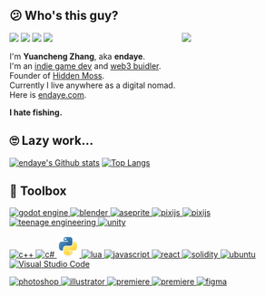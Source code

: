 <!--
**endaye/endaye** is a ✨ _special_ ✨ repository because its `README.md` (this file) appears on your GitHub profile.

Here are some ideas to get you started:

- 🔭 I’m currently working on ...
- 🌱 I’m currently learning ...
- 👯 I’m looking to collaborate on ...
- 🤔 I’m looking for help with ...
- 💬 Ask me about ...
- 📫 How to reach me: ...
- 😄 Pronouns: ...
- ⚡ Fun fact: ...
-->

## 😕 Who's this guy?

<!--https://user-images.githubusercontent.com/5713670/87202985-820dcb80-c2b6-11ea-9f56-7ec461c497c3.gif-->

<a href="https://endaye.com"><img align='right' src='https://endaye.com/img/portrait-talk-192.gif' width='200"'></a>

![](https://img.shields.io/static/v1?label=wechat&message=_endaye&color=7BB32E&logo=wechat) ![](https://visitor-badge.glitch.me/badge?page_id=github.com/endaye) ![](https://img.shields.io/github/stars/endaye?style=social) ![](https://img.shields.io/github/followers/endaye?style=social)

I'm **Yuancheng Zhang**, aka **endaye**.  
I'm an [indie game dev](https://en.wikipedia.org/wiki/List_of_indie_game_developers) and [web3 buidler](https://www.google.com/search?q=web3).  
Founder of [Hidden Moss](https://hiddenmoss.com/).  
Currently I live anywhere as a digital nomad.  
Here is [endaye.com][1].  

**I hate fishing.**

<!-- <img src='https://endaye.com/img/en-logo-8bit-128x128-anim.gif' width='40"'> -->

## 🙄 Lazy work...

[![endaye's Github stats](https://github-readme-stats.vercel.app/api?username=endaye&show_icons=true&theme=gruvbox_light&include_all_commits=true)][2] [![Top Langs](https://github-readme-stats.vercel.app/api/top-langs/?username=endaye&layout=compact&theme=gruvbox_light&include_all_commits=true)][2]

[1]: https://endaye.com/
[2]: https://github.com/endaye

## 🤑 Toolbox

<p> 
 <a href="https://godotengine.org" target="_blank" rel="noreferrer"> 
  <img src="https://godotengine.org/assets/press/icon_color.svg" alt="godot engine" width="40" height="40"/> 
 </a>
 <a href="https://www.blender.org/" target="_blank" rel="noreferrer"> 
  <img src="https://cdn.jsdelivr.net/gh/devicons/devicon/icons/blender/blender-original.svg" alt="blender" width="40" height="40"/>
 </a>
 <a href="https://www.aseprite.org/" target="_blank" rel="noreferrer"> 
  <img src="https://user-images.githubusercontent.com/4829591/234060625-13c9d649-5043-4d09-a8d1-e3c6a1902909.png" alt="aseprite" width="40" height="40"/>
 </a> 
  <a href="https://pixijs.com/" target="_blank" rel="noreferrer"> 
  <img src="https://pixijs.com/images/logo.svg" alt="pixijs" width="40" height="40"/>
 </a> 
 </a> 
  <a href="https://threejs.org/" target="_blank" rel="noreferrer"> 
  <img src="https://github.com/endaye/endaye/assets/4829591/a78ad54b-0097-46e4-ab27-b82fed76c67c" alt="pixijs" width="40" height="40"/>
 </a> 
 <a href="https://teenage.engineering/" target="_blank" rel="noreferrer"> 
  <img src="https://teenage.engineering/_img/54be52c831b7d603007ab8dc_512.png" alt="teenage engineering" width="40" >
 </a> 
 <a href="https://unity.com/" target="_blank" rel="noreferrer"> 
   <img src="https://cdn.jsdelivr.net/gh/devicons/devicon/icons/unity/unity-original.svg" alt="unity" width="40" height="40"/>
 </a> 
</p>

<p>
 <a href="https://en.wikipedia.org/wiki/C%2B%2B" target="_blank" rel="noreferrer">
  <img src="https://cdn.jsdelivr.net/gh/devicons/devicon/icons/cplusplus/cplusplus-original.svg" alt="c++" width="40" height="40"/>
 </a>
  <a href="https://en.wikipedia.org/wiki/C_Sharp_(programming_language)" target="_blank" rel="noreferrer">
   <img src="https://cdn.jsdelivr.net/gh/devicons/devicon/icons/csharp/csharp-original.svg" alt="c#" width="40" height="40"/>
 </a>
 <a href="https://www.python.org/" target="_blank" rel="noreferrer"> 
  <img src="https://raw.githubusercontent.com/devicons/devicon/master/icons/python/python-original.svg" alt="python" width="40" height="40"/> 
 </a>
 <a href="https://www.lua.org/" target="_blank" rel="noreferrer"> 
  <img src="https://cdn.jsdelivr.net/gh/devicons/devicon/icons/lua/lua-original.svg" alt="lua" width="40" height="40"/> 
 </a>
 <a href="https://developer.mozilla.org/en-US/docs/Web/JavaScript" target="_blank" rel="noreferrer">
  <img src="https://cdn.jsdelivr.net/gh/devicons/devicon/icons/javascript/javascript-original.svg" alt="javascript" width="40" height="40"/> 
 </a> 
 <a href="https://reactjs.org/" target="_blank" rel="noreferrer"> 
  <img src="https://cdn.jsdelivr.net/gh/devicons/devicon/icons/react/react-original.svg" alt="react" width="40" height="40"/> 
 </a> 
 <a href="https://soliditylang.org/" target="_blank" rel="noreferrer"> 
  <img src="https://cdn.jsdelivr.net/gh/devicons/devicon/icons/solidity/solidity-original.svg" alt="solidity" width="40" height="40"/> 
 </a> 
 <a href="https://ubuntu.com/" target="_blank" rel="noreferrer"> 
  <img src="https://cdn.jsdelivr.net/gh/devicons/devicon/icons/ubuntu/ubuntu-plain.svg" alt="ubuntu" width="40" height="40"/> 
 </a> 
 <a href="https://code.visualstudio.com/" target="_blank" rel="noreferrer"> 
  <img src="https://cdn.jsdelivr.net/gh/devicons/devicon/icons/vscode/vscode-original.svg" alt="Visual Studio Code" width="40" height="40"/> 
 </a>
</p>

<p>
 <a href="https://www.adobe.com/in/products/photoshop.html" target="_blank" rel="noreferrer"> 
 <img src="https://cdn.jsdelivr.net/gh/devicons/devicon/icons/photoshop/photoshop-line.svg" alt="photoshop" width="40" height="40"/> 
 </a> 
 <a href="https://www.adobe.com/in/products/illustrator.html" target="_blank" rel="noreferrer"> 
  <img src="https://cdn.jsdelivr.net/gh/devicons/devicon/icons/illustrator/illustrator-line.svg" alt="illustrator" width="40" height="40"/> 
 </a> 
  <a href="https://www.adobe.com/in/products/premiere.html" target="_blank" rel="noreferrer"> 
   <img src="https://cdn.jsdelivr.net/gh/devicons/devicon/icons/premierepro/premierepro-original.svg" alt="premiere" width="40" height="40"/> 
 </a> 
 <a href="https://www.adobe.com/in/products/aftereffects.html" target="_blank" rel="noreferrer"> 
   <img src="https://cdn.jsdelivr.net/gh/devicons/devicon/icons/aftereffects/aftereffects-original.svg" alt="premiere" width="40" height="40"/> 
 </a> 
 <a href="https://www.figma.com/" target="_blank" rel="noreferrer"> 
  <img src="https://cdn.jsdelivr.net/gh/devicons/devicon/icons/figma/figma-original.svg"  alt="figma" width="40" height="40"/> 
 </a>
</p>
